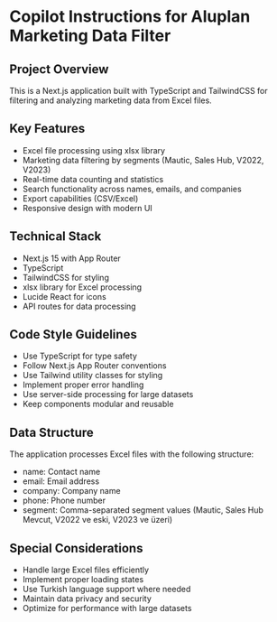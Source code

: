 # Copilot Instructions for Aluplan Marketing Data Filter

<!-- Use this file to provide workspace-specific custom instructions to Copilot. For more details, visit https://code.visualstudio.com/docs/copilot/copilot-customization#_use-a-githubcopilotinstructionsmd-file -->

## Project Overview
This is a Next.js application built with TypeScript and TailwindCSS for filtering and analyzing marketing data from Excel files.

## Key Features
- Excel file processing using xlsx library
- Marketing data filtering by segments (Mautic, Sales Hub, V2022, V2023)
- Real-time data counting and statistics
- Search functionality across names, emails, and companies
- Export capabilities (CSV/Excel)
- Responsive design with modern UI

## Technical Stack
- Next.js 15 with App Router
- TypeScript
- TailwindCSS for styling
- xlsx library for Excel processing
- Lucide React for icons
- API routes for data processing

## Code Style Guidelines
- Use TypeScript for type safety
- Follow Next.js App Router conventions
- Use Tailwind utility classes for styling
- Implement proper error handling
- Use server-side processing for large datasets
- Keep components modular and reusable

## Data Structure
The application processes Excel files with the following structure:
- name: Contact name
- email: Email address
- company: Company name
- phone: Phone number
- segment: Comma-separated segment values (Mautic, Sales Hub Mevcut, V2022 ve eski, V2023 ve üzeri)

## Special Considerations
- Handle large Excel files efficiently
- Implement proper loading states
- Use Turkish language support where needed
- Maintain data privacy and security
- Optimize for performance with large datasets

